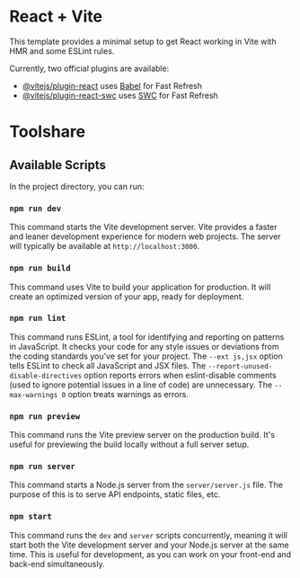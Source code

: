 # React + Vite

This template provides a minimal setup to get React working in Vite with HMR and some ESLint rules.

Currently, two official plugins are available:

- [@vitejs/plugin-react](https://github.com/vitejs/vite-plugin-react/blob/main/packages/plugin-react/README.md) uses [Babel](https://babeljs.io/) for Fast Refresh
- [@vitejs/plugin-react-swc](https://github.com/vitejs/vite-plugin-react-swc) uses [SWC](https://swc.rs/) for Fast Refresh

# Toolshare

## Available Scripts

In the project directory, you can run:

### `npm run dev`

This command starts the Vite development server. Vite provides a faster and leaner development experience for modern web projects. The server will typically be available at `http://localhost:3000`.

### `npm run build`

This command uses Vite to build your application for production. It will create an optimized version of your app, ready for deployment.

### `npm run lint`

This command runs ESLint, a tool for identifying and reporting on patterns in JavaScript. It checks your code for any style issues or deviations from the coding standards you've set for your project. The `--ext js,jsx` option tells ESLint to check all JavaScript and JSX files. The `--report-unused-disable-directives` option reports errors when eslint-disable comments (used to ignore potential issues in a line of code) are unnecessary. The `--max-warnings 0` option treats warnings as errors.

### `npm run preview`

This command runs the Vite preview server on the production build. It's useful for previewing the build locally without a full server setup.

### `npm run server`

This command starts a Node.js server from the `server/server.js` file. The purpose of this is to serve API endpoints, static files, etc.

### `npm start`

This command runs the `dev` and `server` scripts concurrently, meaning it will start both the Vite development server and your Node.js server at the same time. This is useful for development, as you can work on your front-end and back-end simultaneously.
